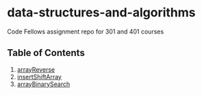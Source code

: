 # data-structures-and-algorithms
Code Fellows assignment repo for 301 and 401 courses

## Table of Contents

1. [arrayReverse](/code-challenges/401/arrayReverse/)
1. [insertShiftArray](/code-challenges/401/arrayShift/)
1. [arrayBinarySearch](/code-challenges/401/arrayBinarySearch/)